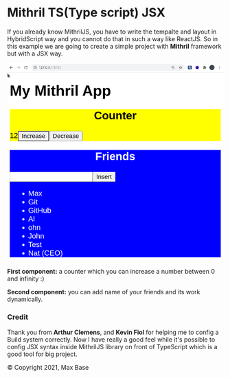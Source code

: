 # Mithril TS(Type script) JSX

If you already know MithrilJS, you have to write the tempalte and layout in HybridScript way and you cannot do that in such a way like ReactJS.
So in this example we are going to create a simple project with **Mithril** framework but with a JSX way.

[![Mithril-JS/Type script with support of JSX syntax](preview.png)](https://basemax.github.io/MithrilTS-JSX/dist/)

**First component:** a counter which you can increase a number between 0 and infinity :)

**Second component:** you can add name of your friends and its work dynamically.

### Credit

Thank you from **Arthur Clemens**, and **Kevin Fiol** for helping me to config a Build system correctly. Now I have really a good feel while it's possible to config JSX syntax inside MithrilJS library on front of TypeScript which is a good tool for big project.

© Copyright 2021, Max Base
